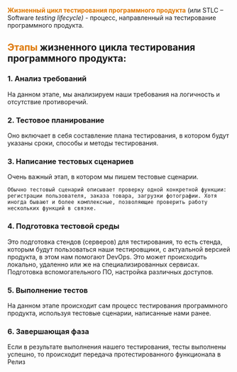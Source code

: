 <font color="#de7802">**Жизненный цикл тестирования программного продукта**</font> (или STLC – Software _testing lifecycle) -_ процесс, направленный на тестирование программного продукта.

## **<font color="#de7802">Этапы</font> жизненного цикла тестирования программного продукта:**

### **1. Анализ требований**

На данном этапе, мы анализируем наши требования на логичность и отсутствие противоречий.

### **2. Тестовое планирование**

Оно включает в себя составление плана тестирования, в котором будут указаны сроки, способы и методы тестирования.

### **3. Написание тестовых сценариев**

Очень важный этап, в котором мы пишем тестовые сценарии. 

	Обычно тестовый сценарий описывает проверку одной конкретной функции: регистрации пользователя, заказа товара, загрузки фотографии. Хотя иногда бывают и более комплексные, позволяющие проверить работу нескольких функций в связке.

### **4. Подготовка тестовой среды**

Это подготовка стендов (серверов) для тестирования, то есть стенда, которым будут пользоваться наши тестировщики, с актуальной версией продукта, в этом нам помогают DevOps. Это может происходить локально, удаленно или же на специализированных сервисах. Подготовка вспомогательного ПО, настройка различных доступов.

### **5. Выполнение тестов**

На данном этапе происходит сам процесс тестирования программного продукта, используя тестовые сценарии, написанные нами ранее.

### **6. Завершающая фаза**

Если в результате выполнения нашего тестирования, тесты выполнены успешно, то происходит передача протестированного функционала в Релиз